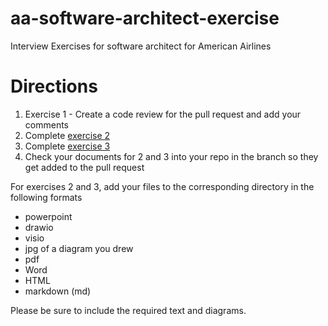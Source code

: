 # aa-software-architect-exercise
Interview Exercises for software architect for American Airlines

# Directions
1. Exercise 1 - Create a code review for the pull request and add your comments
2. Complete [exercise 2](Exercise2/Exercise2.md)
3. Complete [exercise 3](Exercise3/Exercise3.md)
4. Check your documents for 2 and 3 into your repo in the branch so they get added to the pull request 

For exercises 2 and 3, add your files to the corresponding directory in the following formats

- powerpoint
- drawio
- visio
- jpg of a diagram you drew
- pdf
- Word
- HTML
- markdown (md)

Please be sure to include the required text and diagrams.